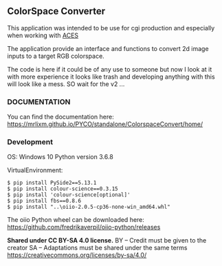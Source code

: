 ## ColorSpace Converter

This application was intended to be use for cgi production and especially when working with [ACES](https://acescentral.com/) 

The application provide an interface and functions to convert 2d image inputs to a target RGB colorspace.

The code is here if it could be of any use to someone but now I look at it with more experience it looks like trash and developing anything with this will look like a mess. SO wait for the v2 ...

### DOCUMENTATION

You can find the documentation here: <https://mrlixm.github.io/PYCO/standalone/ColorspaceConvert/home/>

### Development 

OS: Windows 10
Python version 3.6.8

VirtualEnvironment:
```
$ pip install PySide2==5.13.1
$ pip install colour-science==0.3.15
$ pip install 'colour-science[optional]'
$ pip install fbs==0.8.6
$ pip install "..\oiio-2.0.5-cp36-none-win_amd64.whl"
```
The oiio Python wheel can be downloaded here: <https://github.com/fredrikaverpil/oiio-python/releases>

**Shared under CC BY-SA 4.0 license.**
BY – Credit must be given to the creator
SA – Adaptations must be shared under the same terms
https://creativecommons.org/licenses/by-sa/4.0/
